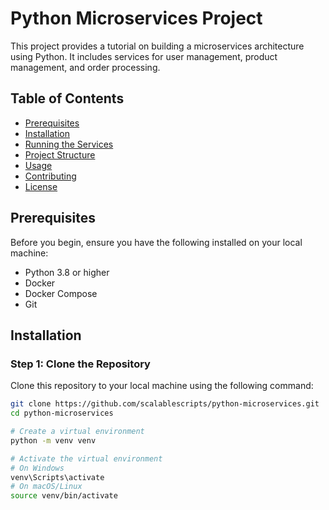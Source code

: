 # Python Microservices Project

This project provides a tutorial on building a microservices architecture using Python. It includes services for user management, product management, and order processing.

## Table of Contents
- [Prerequisites](#prerequisites)
- [Installation](#installation)
- [Running the Services](#running-the-services)
- [Project Structure](#project-structure)
- [Usage](#usage)
- [Contributing](#contributing)
- [License](#license)

## Prerequisites
Before you begin, ensure you have the following installed on your local machine:
- Python 3.8 or higher
- Docker
- Docker Compose
- Git

## Installation

### Step 1: Clone the Repository
Clone this repository to your local machine using the following command:
```sh
git clone https://github.com/scalablescripts/python-microservices.git
cd python-microservices

# Create a virtual environment
python -m venv venv

# Activate the virtual environment
# On Windows
venv\Scripts\activate
# On macOS/Linux
source venv/bin/activate
